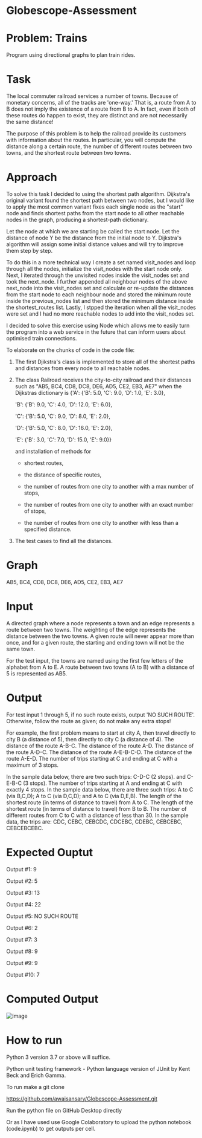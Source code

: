 # Globescope-Assessment
# Problem: Trains 
Program using directional graphs to plan train rides.
# Task 
The local commuter railroad services a number of towns.  Because of monetary concerns, all of the tracks are 'one-way.' That is, a route from A to B does not imply the existence of a route from B to A. In fact, even if both of these routes do happen to exist, they are distinct and are not necessarily the same distance!

The purpose of this problem is to help the railroad provide its customers with information about the routes. In particular, you will compute the distance along a certain route, the number of different routes between two towns, and the shortest route between two towns.

# Approach 
To solve this task I decided to using the shortest path algorithm. Dijkstra's original variant found the shortest path between two nodes, but I would like to apply the most common variant fixes each single node as the "start" node and finds shortest paths from the start node to all other reachable nodes in the graph, producing a shortest-path dictionary.

Let the node at which we are starting be called the start node. Let the distance of node Y be the distance from the initial node to Y. Dijkstra's algorithm will assign some initial distance values and will try to improve them step by step.

To do this in a more technical way I create a set named visit_nodes and loop through all the nodes, initialize the visit_nodes with the start node only.
Next, I iterated through the unvisited nodes inside the visit_nodes set and took the next_node.
I further appended all neighbour nodes of the above next_node into the visit_nodes set and calculate or re-update the distances from the start node to each neighbour node and stored the minimum route inside the previous_nodes list and then stored the minimum distance inside the shortest_routes list.
Lastly, I stpped the iteration when all the visit_nodes were set and I had no more reachable nodes to add into the visit_nodes set.

I decided to solve this exercise using Node which allows me to easily turn the program into a web service in the future that can inform users about optimised train connections.

To elaborate on the chunks of code in the code file:

1. The first Djikstra's class is implemented to store all of the shortest paths and distances from every node to all reachable nodes.
2. The class Railroad receives the city-to-city railroad and their distances such as "AB5, BC4, CD8, DC8, DE6, AD5, CE2, EB3, AE7" when the Dijkstras dictionary is 
     {'A': {'B': 5.0, 'C': 9.0, 'D': 1.0, 'E': 3.0},
     
     'B': {'B': 9.0, 'C': 4.0, 'D': 12.0, 'E': 6.0},
     
     'C': {'B': 5.0, 'C': 9.0, 'D': 8.0, 'E': 2.0},
     
     'D': {'B': 5.0, 'C': 8.0, 'D': 16.0, 'E': 2.0},
     
     'E': {'B': 3.0, 'C': 7.0, 'D': 15.0, 'E': 9.0}}
   
   and installation of methods for  
    - shortest routes,
    
    - the distance of specific routes,
    
    - the number of routes from one city to another with a max number of stops,
    
    - the number of routes from one city to another with an exact number of stops,
    
    - the number of routes from one city to another with less than a specified distance.
3. The test cases to find all the distances.
    

# Graph
AB5, BC4, CD8, DC8, DE6, AD5, CE2, EB3, AE7

# Input 
A directed graph where a node represents a town and an edge represents a route between two towns. The weighting of the edge represents the distance between the two towns. A given route will never appear more than once, and for a given route, the starting and ending town will not be the same town.

For the test input, the towns are named using the first few letters of the alphabet from A to E.  A route between two towns (A to B) with a distance of 5 is represented as AB5.

# Output
For test input 1 through 5, if no such route exists, output 'NO SUCH ROUTE'. Otherwise, follow the route as given; do not make any extra stops! 

For example, the first problem means to start at city A, then travel directly to city B (a distance of 5), then directly to city C (a distance of 4). The distance of the route A-B-C. The distance of the route A-D. The distance of the route A-D-C. The distance of the route A-E-B-C-D. The distance of the route A-E-D. The number of trips starting at C and ending at C with a maximum of 3 stops. 

In the sample data below, there are two such trips: C-D-C (2 stops). and C-E-B-C (3 stops). The number of trips starting at A and ending at C with exactly 4 stops. 
In the sample data below, there are three such trips: A to C (via B,C,D); A to C (via D,C,D); and A to C (via D,E,B). The length of the shortest route (in terms of distance to travel) from A to C. The length of the shortest route (in terms of distance to travel) from B to B. The number of different routes from C to C with a distance of less than 30. In the sample data, the trips are: CDC, CEBC, CEBCDC, CDCEBC, CDEBC, CEBCEBC, CEBCEBCEBC. 

# Expected Ouptut
Output #1: 9

Output #2: 5

Output #3: 13

Output #4: 22

Output #5: NO SUCH ROUTE

Output #6: 2

Output #7: 3

Output #8: 9

Output #9: 9

Output #10: 7

# Computed Output
![image](https://user-images.githubusercontent.com/69643313/164203979-7f928309-5590-4eb4-aa69-bf35180f16a4.png)

# How to run 
Python 3 version 3.7 or above will suffice.

Python unit testing framework - Python language version of JUnit by Kent Beck and Erich Gamma.

To run make a git clone 

https://github.com/awaisansary/Globescope-Assessment.git

Run the python file on GitHub Desktop directly

Or as I have used use Google Colaboratory to upload the python notebook (code.ipynb) to get outputs per cell.
